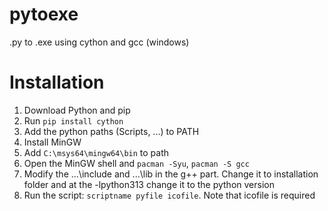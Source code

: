 # pytoexe
.py to .exe using cython and gcc (windows)
# Installation
1. Download Python and pip
2. Run ```pip install cython```
3. Add the python paths (Scripts, ...) to PATH
4. Install MinGW
5. Add ```C:\msys64\mingw64\bin``` to path
6. Open the MinGW shell and ```pacman -Syu```, ```pacman -S gcc```
7. Modify the ...\include and ...\lib in the g++ part. Change it to installation folder and at the -lpython313 change it to the python version
8. Run the script: ```scriptname pyfile icofile```. Note that icofile is required
